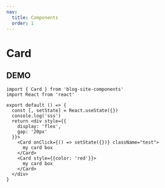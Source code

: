 ```yaml
---
nav:
  title: Components
  order: 1
---
```


# Card
## DEMO
```tsx
import { Card } from 'blog-site-components'
import React from 'react'

export default () => {
  const [, setState] = React.useState({})
  console.log('sss')
  return <div style={{
    display: 'flex',
    gap: '20px'
  }}>
    <Card onClick={() => setState({})} className="test">
      my card box
    </Card>
    <Card style={{color: 'red'}}>
      my card box
    </Card>
  </div>
}
```
<API src="../../src/Card/index.tsx"></API>
